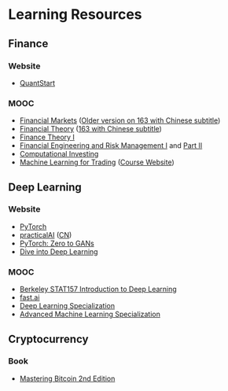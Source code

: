 Learning Resources
========================

## Finance
### Website
- [QuantStart](www.quantstart.com)
### MOOC
- [Financial Markets](https://www.coursera.org/learn/financial-markets-global)
([Older version on 163 with Chinese subtitle](http://open.163.com/special/financialmarkets/))
- [Financial Theory](https://oyc.yale.edu/economics/econ-251)
([163 with Chinese subtitle](http://open.163.com/special/opencourse/financialtheory.html))
- [Finance Theory I](https://ocw.mit.edu/courses/sloan-school-of-management/15-401-finance-theory-i-fall-2008/)
- [Financial Engineering and Risk Management I](https://www.coursera.org/learn/financial-engineering-1) and [Part II](https://www.coursera.org/learn/financial-engineering-2)
- [Computational Investing](https://www.coursera.org/learn/computational-investing)
- [Machine Learning for Trading](https://www.udacity.com/course/machine-learning-for-trading--ud501) ([Course Website](https://quantsoftware.gatech.edu/Machine_Learning_for_Trading_Course))

## Deep Learning
### Website
- [PyTorch](https://pytorch.org/)
- [practicalAI](https://github.com/GokuMohandas/practicalAI) ([CN](https://github.com/MLEveryday/practicalAI-cn))
- [PyTorch: Zero to GANs](https://medium.com/jovian-io/pytorch-basics-tensors-and-gradients-eb2f6e8a6eee)
- [Dive into Deep Learning](http://d2l.ai)
### MOOC
- [Berkeley STAT157 Introduction to Deep Learning](https://courses.d2l.ai/berkeley-stat-157/index.html)
- [fast.ai](https://www.fast.ai/)
- [Deep Learning Specialization](https://www.coursera.org/specializations/deep-learning)
- [Advanced Machine Learning Specialization](https://www.coursera.org/specializations/aml)

## Cryptocurrency
### Book
- [Mastering Bitcoin 2nd Edition](https://github.com/bitcoinbook/bitcoinbook)
